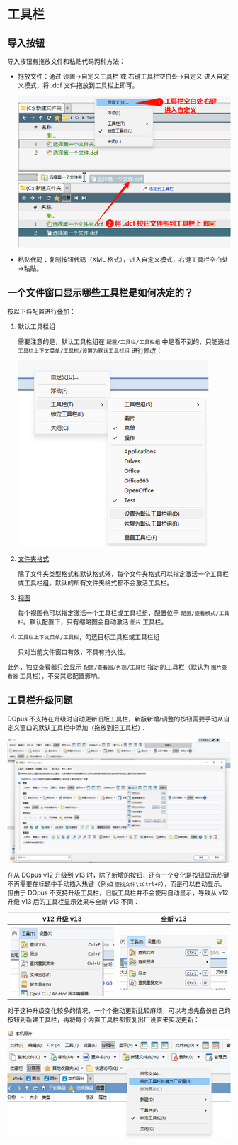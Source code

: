 # 工具栏
## 导入按钮
导入按钮有拖放文件和粘贴代码两种方法：
- 拖放文件：通过 设置→自定义工具栏 或 右键工具栏空白处→自定义 进入自定义模式，将 .dcf 文件拖放到工具栏上即可。

  ![](images/README/导入按钮-拖放文件.png)

- 粘贴代码：复制按钮代码（XML 格式），进入自定义模式，右键工具栏空白处→粘贴。

## 一个文件窗口显示哪些工具栏是如何决定的？
<!--激活途径-->

按以下各配置进行叠加：

1. 默认工具栏组
   
   需要注意的是，默认工具栏组在 `配置/工具栏/工具栏组` 中是看不到的，只能通过 `工具栏上下文菜单/工具栏/设置为默认工具栏组` 进行修改：

   ![](images/README/默认工具栏组.png)
2. [文件夹格式](../../查看/文件夹格式.md)

   除了文件夹类型格式和默认格式外，每个文件夹格式可以指定激活一个工具栏或工具栏组。默认的所有文件夹格式都不会激活工具栏。
3. [视图](../../查看/列表/视图/README.md)
   
   每个视图也可以指定激活一个工具栏或工具栏组，配置位于 `配置/查看模式/工具栏`。默认配置下，只有缩略图会自动激活 `图片` 工具栏。
4. `工具栏上下文菜单/工具栏`，勾选目标工具栏或工具栏组
   
   只对当前文件窗口有效，不具有持久性。

此外，独立查看器只会显示 `配置/查看器/外观/工具栏` 指定的工具栏（默认为 `图片查看器` 工具栏），不受其它配置影响。

## 工具栏升级问题
DOpus 不支持在升级时自动更新旧版工具栏，新版新增/调整的按钮需要手动从自定义窗口的默认工具栏中添加（拖放到旧工具栏）：

![](images/README/默认工具栏.png)

在从 DOpus v12 升级到 v13 时，除了新增的按钮，还有一个变化是按钮显示热键不再需要在标题中手动插入热键（例如 `查找文件\tCtrl+F`），而是可以自动显示。但由于 DOpus 不支持升级工具栏，旧版工具栏并不会使用自动显示，导致从 v12 升级 v13 后的工具栏显示效果与全新 v13 不同：

v12 升级 v13 | 全新 v13
--- | ---
![](images/README/热键-v12.png) | ![](images/README/热键-v13.png)

对于这种升级变化较多的情况，一个个拖动更新比较麻烦，可以考虑先备份自己的按钮到新建工具栏，再将每个内置工具栏都恢复出厂设置来实现更新：

![](images/README/恢复出厂设置.png)